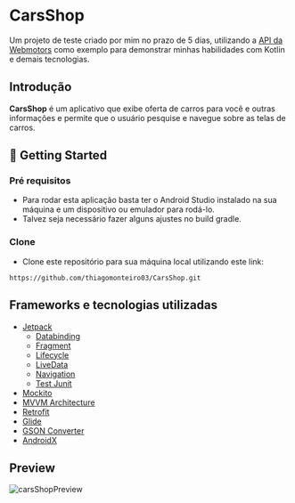 # CarsShop
Um projeto de teste criado por mim no prazo de 5 dias, utilizando a [API da Webmotors](https://desafioonline.webmotors.com.br/swagger/ui/index#!/OnlineChallenge/OnlineChallenge_Vehicle) como exemplo para demonstrar minhas habilidades com Kotlin e demais tecnologias.

## Introdução
**CarsShop** é um aplicativo que exibe oferta de carros para você e outras informações e permite que o usuário pesquise e navegue sobre as telas de carros.

## 🚀 Getting Started

### Pré requisitos

- Para rodar esta aplicação basta ter o Android Studio instalado na sua máquina e um dispositivo ou emulador para rodá-lo. 
- Talvez seja necessário fazer alguns ajustes no build gradle.

### Clone

- Clone este repositório para sua máquina local utilizando este link:

```
https://github.com/thiagomonteiro03/CarsShop.git
```


## Frameworks e tecnologias utilizadas
- [Jetpack](https://developer.android.com/jetpack)
  - [Databinding](https://developer.android.com/jetpack/androidx/releases/databinding)
  - [Fragment](https://developer.android.com/jetpack/androidx/releases/fragment)
  - [Lifecycle](https://developer.android.com/jetpack/androidx/releases/lifecycle)
  - [LiveData](https://developer.android.com/topic/libraries/architecture/livedata?hl=pt-br)
  - [Navigation](https://developer.android.com/jetpack/androidx/releases/navigation)
  - [Test Junit](https://developer.android.com/jetpack/androidx/releases/test)
- [Mockito](https://site.mockito.org/)
- [MVVM Architecture](https://developer.android.com/jetpack/guide?gclid=Cj0KCQiAwqCOBhCdARIsAEPyW9nSLRR9wpjyczOEb-6sCh859FePC5dZeSGOAVUbfZ2vPio3BB6l3b8aAu-DEALw_wcB&gclsrc=aw.ds)
- [Retrofit](https://github.com/square/retrofit)
- [Glide](https://github.com/bumptech/glide)
- [GSON Converter](https://github.com/square/retrofit/tree/master/retrofit-converters/gson)
- [AndroidX](https://developer.android.com/jetpack/androidx?authuser=1)

## Preview

![carsShopPreview](https://user-images.githubusercontent.com/60589333/147411603-ade2cc05-a279-4dd1-8ce4-e44d0b398e23.gif)

